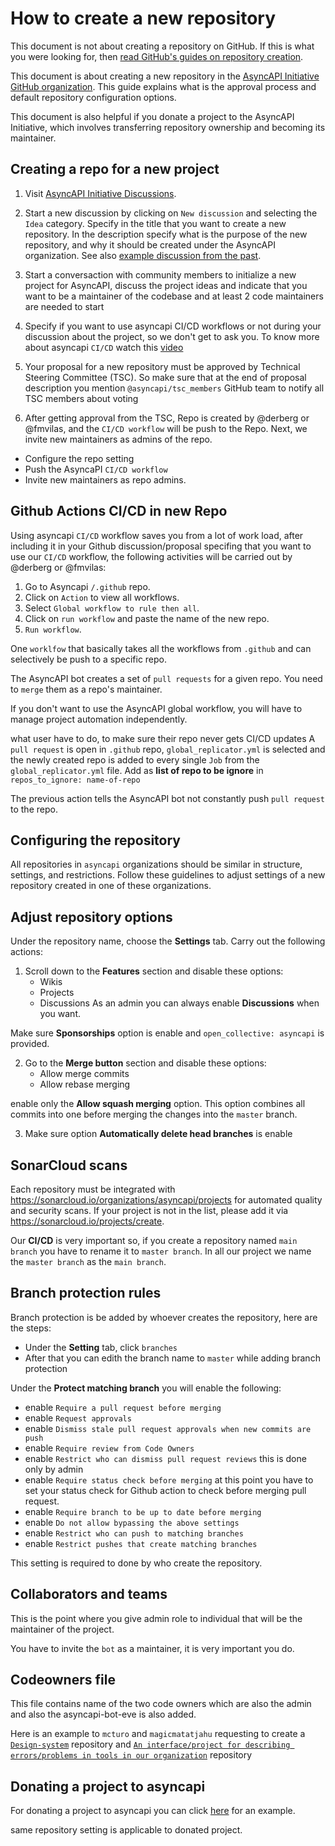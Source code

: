 # How to create a new repository

This document is not about creating a repository on GitHub. If this is what you were looking for, then [read GitHub's guides on repository creation](https://docs.github.com/en/get-started/quickstart/create-a-repo).

This document is about creating a new repository in the [AsyncAPI Initiative GitHub organization](https://github.com/asyncapi). This guide explains what is the approval process and default repository configuration options.

This document is also helpful if you donate a project to the AsyncAPI Initiative, which involves transferring repository ownership and becoming its maintainer.

## Creating a repo for a new project

1. Visit [AsyncAPI Initiative Discussions](https://github.com/orgs/asyncapi/discussions).


2. Start a new discussion by clicking on `New discussion` and selecting the `Idea` category. Specify in the title that you want to create a new repository. In the description specify what is the purpose of the new repository, and why it should be created under the AsyncAPI organization. See also [example discussion from the past](https://github.com/orgs/asyncapi/discussions/300).

3. Start a conversaction with community members to initialize a new project for AsyncAPI, discuss the project ideas and indicate that you want to be a maintainer of the codebase and at least 2 code maintainers are needed to start


4. Specify if you want to use asyncapi CI/CD workflows or not during your discussion about the project, so we don't get to ask you.
To know more about asyncapi `CI/CD` watch this [video](https://www.youtube.com/watch?v=DsQfmlc3Ubo)

5. Your proposal for a new repository must be approved by Technical Steering Committee (TSC). So make sure that at the end of proposal description you mention `@asyncapi/tsc_members` GitHub team to notify all TSC members about voting

6. After getting approval from the TSC, Repo is created by @derberg or @fmvilas, and the `CI/CD workflow` will be push to the Repo. Next, we invite new maintainers as admins of the repo.
- Configure the repo setting
- Push the AsyncaPI `CI/CD workflow`
- Invite new maintainers as repo admins. 

## Github Actions CI/CD in new Repo
Using asyncapi `CI/CD` workflow saves you from a lot of work load, after including it in your Github discussion/proposal specifing that you want to use our `CI/CD` workflow, the following activities will be carried out by @derberg or @fmvilas:

1. Go to Asyncapi `/.github` repo.
2. Click on `Action` to view all workflows.
3. Select `Global workflow to rule then all`.
4. Click on `run workflow` and paste the name of the new repo.
5. `Run workflow`.

One `worklfow` that basically takes all the workflows from `.github` and can selectively be push to a specific repo.

The AsyncAPI bot creates a set of `pull requests` for a given repo. You need to `merge` them as a repo's maintainer.

If you don't want to use the AsyncAPI global workflow, you will have to manage project automation independently.

what user have to do, to make sure their repo never gets CI/CD updates
A `pull request` is open in `.github` repo, `global_replicator.yml` is selected and the newly created repo is added to every single `Job` from the `global_replicator.yml` file. Add as **list of repo to be ignore** in `repos_to_ignore: name-of-repo`

The previous action tells the AsyncAPI bot not constantly push `pull request` to the repo.

## Configuring the repository
All repositories in `asyncapi` organizations should be similar in structure, settings, and restrictions. Follow these guidelines to adjust settings of a new repository created in one of these organizations.

## Adjust repository options

Under the repository name, choose the **Settings** tab. Carry out the following actions:

1. Scroll down to the **Features** section and disable these options:
    - Wikis
    - Projects
    - Discussions
As an admin you can always enable **Discussions** when you want.

Make sure **Sponsorships** option is enable and `open_collective: asyncapi` is provided.

2. Go to the **Merge button** section and disable these options:
    - Allow merge commits
    - Allow rebase merging

enable only the **Allow squash merging** option. This option combines all commits into one before merging the changes into the `master` branch.

3. Make sure option **Automatically delete head branches** is enable

## SonarCloud scans

Each repository must be integrated with https://sonarcloud.io/organizations/asyncapi/projects for automated quality and security scans.
If your project is not in the list, please add it via https://sonarcloud.io/projects/create.

Our **CI/CD** is very important so, if you create a repository named `main branch` you have to rename it to `master branch`. 
In all our project we name the `master branch` as the `main branch`.

## Branch protection rules
Branch protection is be added by whoever creates the repository, here are the steps:

- Under the **Setting** tab, click `branches`
- After that you can edith the branch name to `master` while adding branch protection

Under the **Protect matching branch** you will enable the following:

- enable `Require a pull request before merging`
- enable `Request approvals`
- enable `Dismiss stale pull request approvals when new commits are push`
- enable `Require review from Code Owners`
- enable `Restrict who can dismiss pull request reviews` this is done only by admin
- enable `Require status check before merging` at this point you have to set your status check for Github action to check before merging pull request.
- enable `Require branch to be up to date before merging`
- enable `Do not allow bypassing the above settings`
- enable `Restrict who can push to matching branches`
- enable `Restrict pushes that create matching branches`

This setting is required to done by who create the repository.

## Collaborators and teams
This is the point where you give admin role to individual that will be the maintainer of the project.

You have to invite the `bot` as a maintainer, it is very important you do.

## Codeowners file
This file contains name of the two code owners which are also the admin and also the asyncapi-bot-eve is also added.

Here is an example to `mcturo` and `magicmatatjahu` requesting to create a [`Design-system`](https://github.com/asyncapi/community/discussions/265) repository and [`An interface/project for describing errors/problems in tools in our organization`](https://github.com/asyncapi/community/discussions/300) repository

## Donating a project to asyncapi
 For donating a project to asyncapi you can click [here](https://github.com/asyncapi/community/discussions/223) for an example.

 same repository setting is applicable to donated project.